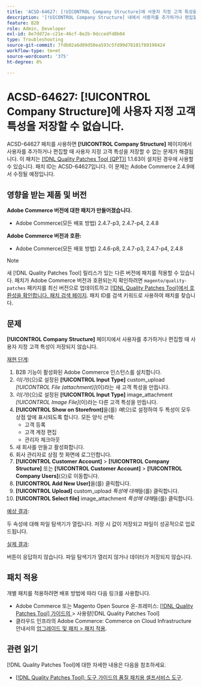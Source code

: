 ```yaml
---
title: 'ACSD-64627: [!UICONTROL Company Structure]에 사용자 지정 고객 특성을 저장할 수 없습니다.'
description: '[!UICONTROL Company Structure] 내에서 사용자를 추가하거나 편집할 때 사용자 지정 고객 특성을 저장할 수 없는 Adobe Commerce 문제를 해결하려면 ACSD-64627 패치를 적용하십시오.'
feature: B2B
role: Admin, Developer
exl-id: 8e7dd72e-c21e-46cf-8e2b-9dccedfd8b04
type: Troubleshooting
source-git-commit: 7fdb02a6d89d50ea593c5fd99d78101f89198424
workflow-type: tm+mt
source-wordcount: '375'
ht-degree: 0%

---
```


# ACSD-64627: [!UICONTROL Company Structure]에 사용자 지정 고객 특성을 저장할 수 없습니다.

ACSD-64627 패치를 사용하면 **[!UICONTROL Company Structure]** 페이지에서 사용자를 추가하거나 편집할 때 사용자 지정 고객 특성을 저장할 수 없는 문제가 해결됩니다. 이 패치는 [[!DNL Quality Patches Tool (QPT)]](/help/tools/quality-patches-tool/quality-patches-tool-to-self-serve-quality-patches.md) 1.1.63이 설치된 경우에 사용할 수 있습니다. 패치 ID는 ACSD-64627입니다. 이 문제는 Adobe Commerce 2.4.9에서 수정될 예정입니다.

## 영향을 받는 제품 및 버전

**Adobe Commerce 버전에 대한 패치가 만들어졌습니다.**

* Adobe Commerce(모든 배포 방법) 2.4.7-p3, 2.4.7-p4, 2.4.8

**Adobe Commerce 버전과 호환:**

* Adobe Commerce(모든 배포 방법) 2.4.6-p8, 2.4.7-p3, 2.4.7-p4, 2.4.8

>[!NOTE]
>
>새 [!DNL Quality Patches Tool] 릴리스가 있는 다른 버전에 패치를 적용할 수 있습니다. 패치가 Adobe Commerce 버전과 호환되는지 확인하려면 `magento/quality-patches` 패키지를 최신 버전으로 업데이트하고 [[!DNL Quality Patches Tool]에서 호환성을 확인합니다. 패치 검색 페이지](https://experienceleague.adobe.com/tools/commerce-quality-patches/index.html). 패치 ID를 검색 키워드로 사용하여 패치를 찾습니다.

## 문제

**[!UICONTROL Company Structure]** 페이지에서 사용자를 추가하거나 편집할 때 사용자 지정 고객 특성이 저장되지 않습니다.

<u>재현 단계</u>:

1. B2B 기능이 활성화된 Adobe Commerce 인스턴스를 설치합니다.
1. *이(가)*(으)로 설정된 **[!UICONTROL Input Type]** custom_upload *[!UICONTROL File (attachment)]*(이)라는 새 고객 특성을 만듭니다.
1. *이(가)*(으)로 설정된 **[!UICONTROL Input Type]** image_attachment *[!UICONTROL Image File]*(이)라는 다른 고객 특성을 만듭니다.
1. **[!UICONTROL Show on Storefront]**&#x200B;을(를) *예*(으)로 설정하여 두 특성이 모두 상점 앞에 표시되도록 합니다. 모든 양식 선택:
   * 고객 등록
   * 고객 계정 편집
   * 관리자 체크아웃
1. 새 회사를 만들고 활성화합니다.
1. 회사 관리자로 상점 첫 화면에 로그인합니다.
1. **[!UICONTROL Customer Account]** > **[!UICONTROL Company Structure]** 또는 **[!UICONTROL Customer Account]** > **[!UICONTROL Company Users]**(으)로 이동합니다.
1. **[!UICONTROL Add New User]**&#x200B;을(를) 클릭합니다.
1. **[!UICONTROL Upload]** custom_upload *특성에 대해*&#x200B;을(를) 클릭합니다.
1. **[!UICONTROL Select file]** image_attachment *특성에 대해*&#x200B;을(를) 클릭합니다.

<u>예상 결과</u>:

두 속성에 대해 파일 탐색기가 열립니다. 저장 시 값이 저장되고 파일이 성공적으로 업로드됩니다.

<u>실제 결과</u>:

버튼이 응답하지 않습니다. 파일 탐색기가 열리지 않거나 데이터가 저장되지 않습니다.

## 패치 적용

개별 패치를 적용하려면 배포 방법에 따라 다음 링크를 사용합니다.

* Adobe Commerce 또는 Magento Open Source 온-프레미스: [[!DNL Quality Patches Tool]  가이드의 ](/help/tools/quality-patches-tool/usage.md)> 사용량[!DNL Quality Patches Tool]
* 클라우드 인프라의 Adobe Commerce: Commerce on Cloud Infrastructure 안내서의 [업그레이드 및 패치 > 패치 적용](https://experienceleague.adobe.com/docs/commerce-cloud-service/user-guide/develop/upgrade/apply-patches.html).

## 관련 읽기

[!DNL Quality Patches Tool]에 대한 자세한 내용은 다음을 참조하세요.

* [[!DNL Quality Patches Tool]: 도구 가이드의 품질 패치용 셀프서비스 도구](/help/tools/quality-patches-tool/quality-patches-tool-to-self-serve-quality-patches.md).
